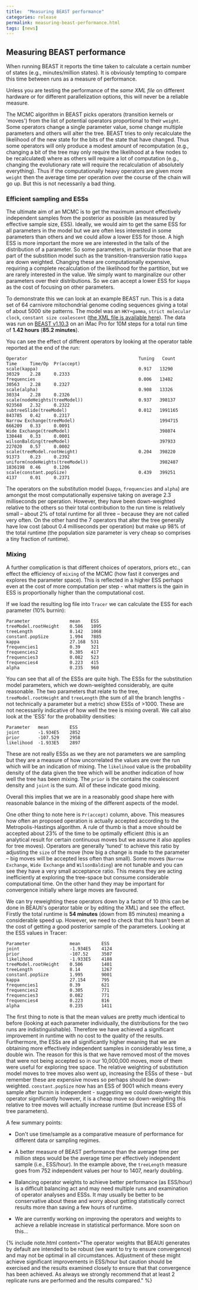 ```yaml
---
title:  "Measuring BEAST performance"
categories: release
permalink: measuring-beast-performance.html
tags: [news]
---
```


## Measuring BEAST performance

When running BEAST it reports the time taken to calculate a certain number of states 
(e.g., minutes/million states). It is obviously tempting to compare this time between
runs as a measure of performance.

Unless you are testing the performance of the *same XML file* on different hardware or for
different parallelization options, this will never be a reliable measure.

The MCMC algorithm in BEAST picks operators (transition kernels or 'moves') from the list of potential operators proportional
to their `weight`. Some operators change a single parameter value, some change multiple parameters
and others will alter the tree. BEAST tries to only recalculate the likelihood of the new state
for the bits of the state that have changed. Thus some operators will only produce a modest amount 
of recomputation (e.g., changing a bit of the tree may only require the likelihood at a few nodes
to be recalculated) where as others will require a lot of computation (e.g., changing the evolutionary
rate will require the recalculation of absolutely everything). Thus if the computationally heavy
operators are given more `weight` then the average time per operation over the course of the chain
will go up. But this is not necessarily a bad thing.
                             
### Efficient sampling and ESSs
                                                                        
The ultimate aim of an MCMC is to get the maximum amount effectively independent samples from the 
posterior as possible (as measured by effective sample size, ESS). Ideally, we would aim to get 
the same ESS for all parameters in the model but we are often less interested in some parameters
than others and we could allow a lower ESS for those. A high ESS is more important the more we are
interested in the tails of the distribution of a parameter. So some parameters, in particular those
that are part of the substition model such as the transition-transversion ratio `kappa` are down 
weighted. Changing these are computationally expensive, requiring a complete recalculation of the 
likelihood for the partition, but we are rarely interested in the value. We simply want to marginalize 
our other parameters over their distributions. So we can accept a lower ESS for `kappa` as the cost of 
focusing on other parameters. 

To demonstrate this we can look at an example BEAST run. This is a data set of 64 carnivore mitochondrial
genome coding sequences giving a total of about 5000 site patterns. The model was an `HKY+gamma`, 
`strict molecular clock`, `constant size coalescent` 
([the XML file is available here](/files/carnivores.HKYG.SC.CPC.classic.xml)).
The data was run on [BEAST v1.10.3](installing) on an iMac Pro for 10M steps for a total run time of
**1.42 hours** (**85.2 minutes**).

You can see the effect of different operators by looking at the operator table reported at the end of the run:

```
Operator                                          Tuning   Count      Time     Time/Op  Pr(accept) 
scale(kappa)                                      0.917   13290      30329    2.28     0.2333      
frequencies                                       0.006   13402      30563    2.28     0.2327      
scale(alpha)                                      0.908   13326      30334    2.28     0.2326      
scale(nodeHeights(treeModel))                     0.937   398137     923568   2.32     0.2322      
subtreeSlide(treeModel)                           0.012   1991165    843785   0.42     0.2317      
Narrow Exchange(treeModel)                                1994715    666209   0.33     0.0091      
Wide Exchange(treeModel)                                  398074     130448   0.33     0.0001      
wilsonBalding(treeModel)                                  397933     227020   0.57     0.0002      
scale(treeModel.rootHeight)                       0.204   398220     91373    0.23     0.2392      
uniform(nodeHeights(treeModel))                           3982487    1836198  0.46     0.1206      
scale(constant.popSize)                           0.439   399251     4137     0.01     0.2371      
```

The operators on the substitution model (`kappa`, `frequencies` and `alpha`) are amongst the
most computationally expensive taking on average 2.3 milliseconds per operation. However, they
have been down-weighted relative to the others so their total contribution to the run time is
relatively small – about 2% of total runtime for all three – because they are not called very often.
On the other hand the 7 operators that alter the tree generally have low cost (about 0.4 milliseconds
per operation) but make up 98% of the total runtime (the population size parameter is very cheap
so comprises a tiny fraction of runtime). 

### Mixing

A further complication is that different choices of operators, priors etc., can effect the efficiency
of `mixing` of the MCMC (how fast it converges and explores the parameter space). This is reflected in
a higher ESS perhaps even at the cost of more computation per step - what matters is the gain in ESS is 
proportionally higher than the computational cost. 

If we load the resulting log file into `Tracer` we can calculate the ESS for each parameter (10% burnin):

```
Parameter               mean    ESS
treeModel.rootHeight	0.506	1095
treeLength              8.142	1068
constant.popSize        1.994	7885
kappa	                27.168	531
frequencies1	        0.39	321
frequencies2	        0.305	417
frequencies3	        0.082	523
frequencies4	        0.223	415
alpha	                0.235	960
```

You can see that all of the ESSs are quite high. The ESSs for the substitution model parameters, which 
we down-weighted considerably, are quite reasonable. The two parameters that relate to the tree, 
`treeModel.rootHeight` and `treeLength` (the sum of all the branch lengths - not technically a parameter
but a metric) show ESSs of >1000. These are not necessarily indicative of how well the tree is mixing
overall. We call also look at the 'ESS' for the probability densities:


```
Parameter   mean        ESS
joint	    -1.934E5	2852
prior	    -107.529	2958
likelihood  -1.933E5	2897
```

These are not really ESSs as we they are not parameters we are sampling but they are a measure of how
uncorrelated the values are over the run which will be an indication of mixing. The `likelihood` value
is the probability density of the data given the tree which will be another indication of how well the 
tree has been mixing. The `prior` is the contains the coalescent density and `joint` is the sum. All of
these indicate good mixing.

Overall this implies that we are in a reasonably good shape here with reasonable balance in the mixing
of the different aspects of the model. 

One other thing to note here is `Pr(accept)` column, above. This measures how often an proposed operation
is actually accepted according to the Metropolis-Hastings algorithm. A rule of thumb is that a move
should be accepted about 23% of the time to be optimally efficient (this is an analytical result for
certain continuous moves but we assume it also applies for tree moves). Operators are generally 'tuned'
to achieve this ratio by adjusting the `size` of the move (how big a change is made to the parameter – 
big moves will be accepted less often than small). Some moves (`Narrow Exchange`, `Wide Exchange` and
`WilsonBalding`) are not tunable and you can see they have a very small acceptance ratio. This means
they are acting inefficiently at exploring the tree-space but consume considerable computational time.
On the other hand they may be important for convergence initially where large moves are favoured. 

We can try reweighting these operators down by a factor of 10 (this can be done in BEAUti's operator
table or by editing the XML) and see the effect. Firstly the total runtime is **54 minutes** (down
from 85 minutes) meaning a considerable speed up. However, we need to check that this hasn't been 
at the cost of getting a good posterior sample of the parameters. Looking at the ESS values in Tracer:

```
Parameter               mean        ESS
joint	                -1.934E5    4124
prior	                -107.52	    3507
likelihood              -1.933E5    4188
treeModel.rootHeight	0.506	    1401
treeLength              8.14	    1267
constant.popSize        1.995	    9001
kappa	                27.154	    795
frequencies1	        0.39	    621
frequencies2	        0.305	    771
frequencies3	        0.082	    771
frequencies4	        0.223	    816
alpha	                0.235	    1411
``` 

The first thing to note is that the mean values are pretty much identical to before (looking at each parameter individually, the distributions for the two runs are indistinguishable). Therefore we have achieved a significant improvement in runtime with no cost to the quality of the results. Furthermore, the ESSs are all significantly higher meaning that we are obtaining more effectively independent samples in considerably less time, a double win. The reason for this is that we have removed most of the moves that were not being accepted so in our 10,000,000 moves, more of them were useful for exploring tree space. The relative weighting of substitution model moves to tree moves also went up, increasing the ESSs of these - but remember these are expensive moves so perhaps should be down-weighted. `constant.popSize` now has an ESS of 9001 which means every sample after burnin is independent - suggesting we could down-weight this operator significantly however, it is a cheap move so down-weighting this relative to tree moves will actually increase runtime (but increase ESS of tree parameters).

A few summary points:

* Don't use time/sample as a comparative measure of performance for different data or sampling regimes.

* A better measure of BEAST performance than the average time per million steps would be the average time per effectively independent sample (i.e., ESS/hour). In the example above, the `treeLength` measure goes from 752 independent values per hour to 1407, nearly doubling.

* Balancing operator weights to achieve better performance (as ESS/hour) is a difficult balancing act and may need multiple runs and examination of operator analyses and ESSs. It may usually be better to be conservative about these and worry about getting statistically correct results more than saving a few hours of runtime.

* We are currently working on improving the operators and weights to achieve a reliable increase in statistical performance. More soon on this... 

{% include note.html content="The operator weights that BEAUti generates by default are intended to be robust (we want to try to ensure convergence) and may not be optimal in all circumstances. Adjustment of these might achieve significant improvements in ESS/hour but caution should be exercised and the results examined closely to ensure that that convergence has been achieved. As always we strongly recommend that at least 2 replicate runs are performed and the results compared."  %}

<!--
As an aside to this, I tried to run the same model in BEAST2 v2.5. I generated the same model for the same data in BEAUti and adjusted a few things to ensure that the operator schedule and priors were the same. Running this for the same number of steps on the same computer resulted in a total runtime of 2.10 hours (126.3 minutes), thus running at 67% of the speed of BEAST1. This surprised me as both programs use the same algorithm and the same BEAGLE library to calculate the likelihood. 

Looking at the operator analysis also shows a possible reason for

```Operator                                                         Tuning    #accept    #reject      Pr(m)  Pr(acc|m)
   ScaleOperator(KappaScaler.s:carnivores)                         0.77092        891      12430    0.00133    0.06689 Try setting scaleFactor to about 0.878
   DeltaExchangeOperator(FrequenciesExchanger.s:carnivores)        0.01280       1897      11366    0.00133    0.14303 
   ScaleOperator(gammaShapeScaler.s:carnivores)                    0.82372       1050      12045    0.00133    0.08018 Try setting scaleFactor to about 0.908
   ScaleOperator(CoalescentConstantTreeScaler.t:carnivores)        0.89269      46061     352024    0.03984    0.11571 
   ScaleOperator(CoalescentConstantTreeRootScaler.t:carnivores)    0.86420      38899     359216    0.03984    0.09771 Try setting scaleFactor to about 0.93
   Uniform(CoalescentConstantUniformOperator.t:carnivores)               -     479531    3506150    0.39841    0.12031 
   SubtreeSlide(CoalescentConstantSubtreeSlide.t:carnivores)       0.07237      74797    1916944    0.19920    0.03755 Try decreasing size to about 0.036
   Exchange(CoalescentConstantNarrow.t:carnivores)                       -      25205    1967173    0.19920    0.01265 
   Exchange(CoalescentConstantWide.t:carnivores)                         -         77     398187    0.03984    0.00019 
   WilsonBalding(CoalescentConstantWilsonBalding.t:carnivores)           -         44     397367    0.03984    0.00011 
   ScaleOperator(PopSizeScaler.t:carnivores)                       0.48241     102445     296202    0.03984    0.25698 
```
-->